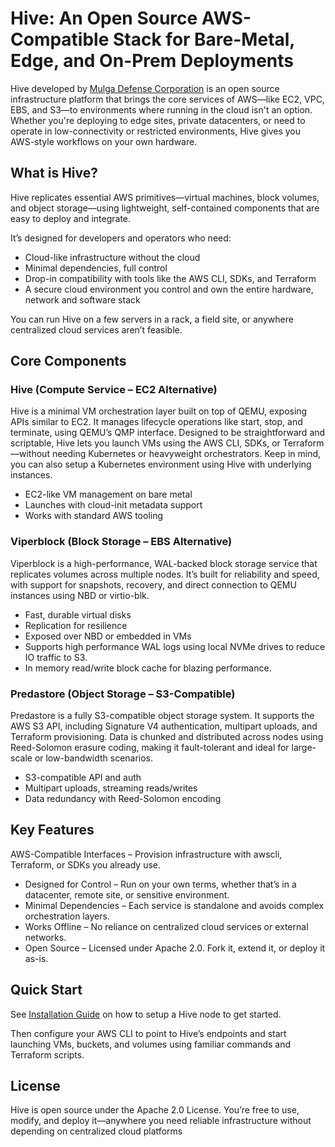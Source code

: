 # Hive: An Open Source AWS-Compatible Stack for Bare-Metal, Edge, and On-Prem Deployments

Hive developed by [Mulga Defense Corporation](https://mulgadc.com/) is an open source infrastructure platform that brings the core services of AWS—like EC2, VPC, EBS, and S3—to environments where running in the cloud isn't an option. Whether you're deploying to edge sites, private datacenters, or need to operate in low-connectivity or restricted environments, Hive gives you AWS-style workflows on your own hardware.

## What is Hive?
Hive replicates essential AWS primitives—virtual machines, block volumes, and object storage—using lightweight, self-contained components that are easy to deploy and integrate.

It’s designed for developers and operators who need:

* Cloud-like infrastructure without the cloud
* Minimal dependencies, full control
* Drop-in compatibility with tools like the AWS CLI, SDKs, and Terraform
* A secure cloud environment you control and own the entire hardware, network and software stack

You can run Hive on a few servers in a rack, a field site, or anywhere centralized cloud services aren’t feasible.

## Core Components

### Hive (Compute Service – EC2 Alternative)
Hive is a minimal VM orchestration layer built on top of QEMU, exposing APIs similar to EC2. It manages lifecycle operations like start, stop, and terminate, using QEMU’s QMP interface. Designed to be straightforward and scriptable, Hive lets you launch VMs using the AWS CLI, SDKs, or Terraform—without needing Kubernetes or heavyweight orchestrators. Keep in mind, you can also setup a Kubernetes environment using Hive with underlying instances.

* EC2-like VM management on bare metal
* Launches with cloud-init metadata support
* Works with standard AWS tooling

### Viperblock (Block Storage – EBS Alternative)
Viperblock is a high-performance, WAL-backed block storage service that replicates volumes across multiple nodes. It’s built for reliability and speed, with support for snapshots, recovery, and direct connection to QEMU instances using NBD or virtio-blk.

* Fast, durable virtual disks
* Replication for resilience
* Exposed over NBD or embedded in VMs
* Supports high performance WAL logs using local NVMe drives to reduce IO traffic to S3.
* In memory read/write block cache for blazing performance.

### Predastore (Object Storage – S3-Compatible)
Predastore is a fully S3-compatible object storage system. It supports the AWS S3 API, including Signature V4 authentication, multipart uploads, and Terraform provisioning. Data is chunked and distributed across nodes using Reed-Solomon erasure coding, making it fault-tolerant and ideal for large-scale or low-bandwidth scenarios.

* S3-compatible API and auth
* Multipart uploads, streaming reads/writes
* Data redundancy with Reed-Solomon encoding

## Key Features
AWS-Compatible Interfaces – Provision infrastructure with awscli, Terraform, or SDKs you already use.

* Designed for Control – Run on your own terms, whether that’s in a datacenter, remote site, or sensitive environment.
* Minimal Dependencies – Each service is standalone and avoids complex orchestration layers.
* Works Offline – No reliance on centralized cloud services or external networks.
* Open Source – Licensed under Apache 2.0. Fork it, extend it, or deploy it as-is.

## Quick Start

See [Installation Guide](INSTALL.md) on how to setup a Hive node to get started.

Then configure your AWS CLI to point to Hive’s endpoints and start launching VMs, buckets, and volumes using familiar commands and Terraform scripts.

## License
Hive is open source under the Apache 2.0 License. You’re free to use, modify, and deploy it—anywhere you need reliable infrastructure without depending on centralized cloud platforms